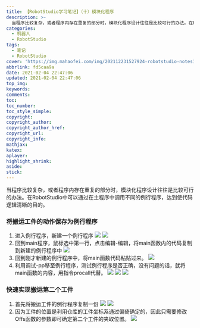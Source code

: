 ```yaml
---
title: 【RobotStudio学习笔记】（十）模块化程序
description: >-
  当程序比较复杂，或者程序内存在重复的部分时，模块化程序设计往往是比较可行的办法。在RobotStudio中可以通过在主程序中调用不同的例行程序，达到使代码逻辑清晰的目的。
categories:
  - 机器人
  - RobotStudio
tags:
  - 笔记
  - RobotStudio
cover: 'https://img.mahaofei.com/img/202112231527924-robotstudio-notes10-9.png'
abbrlink: fd5caa9a
date: 2021-02-04 22:47:06
updated: 2021-02-04 22:47:06
top_img:
keywords:
comments:
toc:
toc_number:
toc_style_simple:
copyright:
copyright_author:
copyright_author_href:
copyright_url:
copyright_info:
mathjax:
katex:
aplayer:
highlight_shrink:
aside:
stick:
---
```


当程序比较复杂，或者程序内存在重复的部分时，模块化程序设计往往是比较可行的办法。在RobotStudio中可以通过在主程序中调用不同的例行程序，达到使代码逻辑清晰的目的。
### 将搬运工件的动作保存为例行程序
1. 进入例行程序，新建一个例行程序
![](https://img.mahaofei.com/img/202112231523040-robotstudio-notes10-1.png)
![](https://img.mahaofei.com/img/202112231524731-robotstudio-notes10-2.png)
2. 回到main程序，鼠标选中第一行，点击编辑-编辑，将main函数内的代码复制到新建的例行程序中
![](https://img.mahaofei.com/img/202112231524737-robotstudio-notes10-3.png)
3. 回到刚才新建的例行程序中，将main函数代码粘贴过来。
![](https://img.mahaofei.com/img/202112231524541-robotstudio-notes10-4.png)
4. 利用调试-pp移至例行程序，测试例行程序是否正确，没有问题的话，就将main函数的内容，用指令procall代替。
![](https://img.mahaofei.com/img/202112231525965-robotstudio-notes10-5.png)
![](https://img.mahaofei.com/img/202112231525916-robotstudio-notes10-6.png)
![](https://img.mahaofei.com/img/202112231526799-robotstudio-notes10-7.png)
### 快速实现搬运第二个工件
1. 首先将搬运工件的例行程序复制一份
![](https://img.mahaofei.com/img/202112231526330-robotstudio-notes10-8.png)
![](https://img.mahaofei.com/img/202112231527924-robotstudio-notes10-9.png)
2. 因为工件的位置是利用仓库的工件坐标系通过偏倚确定的，因此只需要修改Offs函数的参数即可确定第二个工件的夹取位置。
![](https://img.mahaofei.com/img/202112231527246-robotstudio-notes10-10.png)